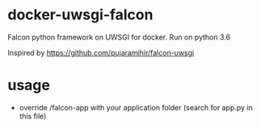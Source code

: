 # docker-uwsgi-falcon
Falcon python framework on UWSGI for docker. Run on python 3.6

Inspired by https://github.com/pujaramihir/falcon-uwsgi

# usage
* override /falcon-app with your application folder (search for app.py in this file)
